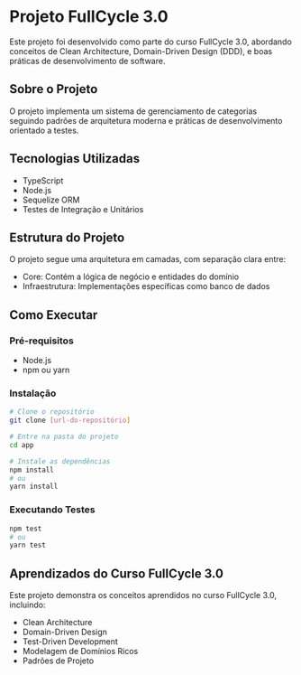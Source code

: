 # Projeto FullCycle 3.0

Este projeto foi desenvolvido como parte do curso FullCycle 3.0, abordando conceitos de Clean Architecture, Domain-Driven Design (DDD), e boas práticas de desenvolvimento de software.

## Sobre o Projeto

O projeto implementa um sistema de gerenciamento de categorias seguindo padrões de arquitetura moderna e práticas de desenvolvimento orientado a testes.

## Tecnologias Utilizadas

- TypeScript
- Node.js
- Sequelize ORM
- Testes de Integração e Unitários

## Estrutura do Projeto

O projeto segue uma arquitetura em camadas, com separação clara entre:

- Core: Contém a lógica de negócio e entidades do domínio
- Infraestrutura: Implementações específicas como banco de dados

## Como Executar

### Pré-requisitos

- Node.js
- npm ou yarn

### Instalação

```bash
# Clone o repositório
git clone [url-do-repositório]

# Entre na pasta do projeto
cd app

# Instale as dependências
npm install
# ou
yarn install
```

### Executando Testes

```bash
npm test
# ou
yarn test
```

## Aprendizados do Curso FullCycle 3.0

Este projeto demonstra os conceitos aprendidos no curso FullCycle 3.0, incluindo:

- Clean Architecture
- Domain-Driven Design
- Test-Driven Development
- Modelagem de Domínios Ricos
- Padrões de Projeto
